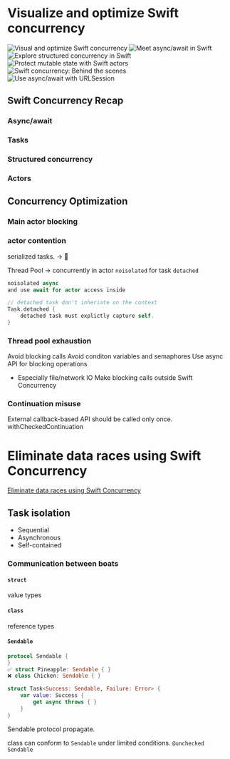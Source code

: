 # Visualize and optimize Swift concurrency

![Visual and optimize Swift concurrency](https://developer.apple.com/wwdc22/110350)
![Meet async/await in Swift](https://developer.apple.com/wwdc21/10132)
![Explore structured concurrency in Swift](https://developer.apple.com/wwdc21/10134)
![Protect mutable state with Swift actors](https://developer.apple.com/wwdc21/10133)
![Swift concurrency: Behind the scenes](https://developer.apple.com/wwdc21/10254)
![Use async/await with URLSession](https://developer.apple.com/wwdc21/10095)
## Swift Concurrency Recap
### Async/await
### Tasks
### Structured concurrency
### Actors

## Concurrency Optimization
### Main actor blocking
### actor contention
serialized tasks. -> 🐢

Thread Pool -> concurrently
in actor ``noisolated``
for task ``detached``
```swift
noisolated async
and use await for actor access inside

// detached task don't inheriate on the context
Task.detached {
    detached task must explictly capture self.
}
```

### Thread pool exhaustion
Avoid blocking calls
Avoid conditon variables and semaphores
Use async API for blocking operations
- Especially file/network IO
Make blocking calls outside Swift Concurrency

### Continuation misuse
External callback-based API
should be called only once.
withCheckedContinuation

# Eliminate data races using Swift Concurrency

[Eliminate data races using Swift Concurrency](https://developer.apple.com/wwdc22/110351)

## Task isolation
- Sequential
- Asynchronous
- Self-contained

### Communication between boats

#### `struct` 
value types

#### `class`
reference types

#### `Sendable`
```swift
protocol Sendable {
}
✅ struct Pineapple: Sendable { }
❌ class Chicken: Sendable { }

struct Task<Success: Sendable, Failure: Error> {
    var value: Success {
        get async throws { }
    }
}
```

Sendable protocol propagate.

class can conform to `Sendable` under limited conditions.
`@unchecked Sendable`


